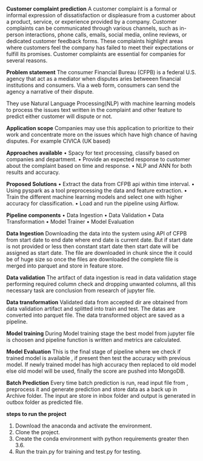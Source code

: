 **Customer complaint prediction**
A customer complaint is a formal or informal expression of dissatisfaction or displeasure from a customer about a product, service, or experience provided by a company. Customer complaints can be communicated through various channels, such as in-person interactions, phone calls, emails, social media, online reviews, or dedicated customer feedback forms. These complaints highlight areas where customers feel the company has failed to meet their expectations or fulfill its promises.
Customer complaints are essential for companies for several reasons.

**Problem statement**
The consumer Financial Bureau (CFPB) is a federal U.S. agency that act as a mediator when disputes aries betweeen financial institutions and consumers. Via a web form, consumers can send the agency a narrative of their dispute.

They use Natural Language Processing(NLP) with machine learning models to process the issues text written in the complaint and other feature to predict either customer will dispute or not.

**Application scope**
Companies may use this application  to prioritize to their work and concentrate more on the issues which have high chance of having disputes.
For example CIVICA (UK based)

**Approaches available**
    • Spacy for text processing, classify based on companies and department.
    • Provide an expected response to customer about the complaint based on time and response.
    • NLP and ANN for both results and accuracy.

**Proposed Solutions**
    • Extract the data from CFPB api within time interval.
    • Using pyspark as a tool preprocessing the data and feature extraction.
    • Train the different machine learning models and select one with higher accuracy for classification.
    • Load and run the pipeline using Airflow.

**Pipeline components**
    • Data Ingestion
    • Data Validation
    • Data Transformation
    • Model Trainer
    • Model Evaluation










**Data Ingestion**
Downloading the data into the system using API of CFPB  from start date to end date where end date is current date. But if start date is not provided or less then constant start date then start date will be assigned as start date. The file are downloaded in chunk since the it could be of huge size so once the files are downloaded the complete file is merged into parquet and store in feature store. 




**Data validation**
The artifact of data ingestion is read in data validation stage performing required column check and dropping unwanted columns, all this necessary task are conclusion from research of jupyter file.
























**Data transformation**
Validated data from accepted dir are obtained from data validation artifact and splitted into train and test. The datas are converted into parquet file. The data transformed object are saved as a pipeline.











































**Model training**
During Model training stage the best model from jupyter file is choosen and pipeline function is written and metrics are calculated.
 




**Model Evaluation**
This is the final stage of pipeline where we check if trained model is available , if present then test the accuracy with previous model. If newly trained model has high accuracy then replaced to old model else old model will be used, finally the score are pushed into MongoDB.

















































**Batch Prediction**
Every time batch prediction is run, read input file from , preprocess it and generate prediction and store  data as a back up in Archive folder. The input are store in inbox folder and output is generated in outbox folder as predicted file.








**steps to run the project**

1) Download the anaconda and activate the environment.
2) Clone the project.
3) Create the conda environment with python requirements greater then 3.6.
4) Run the train.py for training and test.py for testing.











